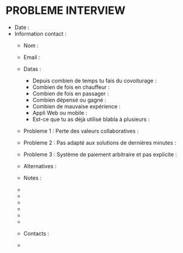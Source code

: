 # PROBLEME INTERVIEW

- Date :  
- Information contact : 
  - Nom :  
  - Email :  
  - Datas :  
    - Depuis combien de temps tu fais du covoiturage :
    - Combien de fois en chauffeur : 
    - Combien de fois en passager : 
    - Combien dépensé ou gagné : 
    - Combien de mauvaise expérience :  
    - Appli Web ou mobile :  
    - Est-ce que tu as déjà utilisé blabla à plusieurs :  

  - Probleme 1 : Perte des valeurs collaboratives :

  - Probleme 2 : Pas adapté aux solutions de dernières minutes :

  - Probleme 3 : Système de paiement arbitraire et pas explicite :

  - Alternatives : 

  - Notes :  
  
  - 
  - 
  -
  -
  -
  -
  - Contacts :
 
  -   
